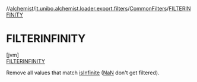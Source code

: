 //[alchemist](../../../../index.md)/[it.unibo.alchemist.loader.export.filters](../../index.md)/[CommonFilters](../index.md)/[FILTERINFINITY](index.md)

# FILTERINFINITY

[jvm]\
[FILTERINFINITY](index.md)

Remove all values that match [isInfinite](https://docs.oracle.com/javase/8/docs/api/java/lang/Double.html#isInfinite-double-) ([NaN](https://docs.oracle.com/javase/8/docs/api/java/lang/Double.html#NaN--) don't get filtered).
